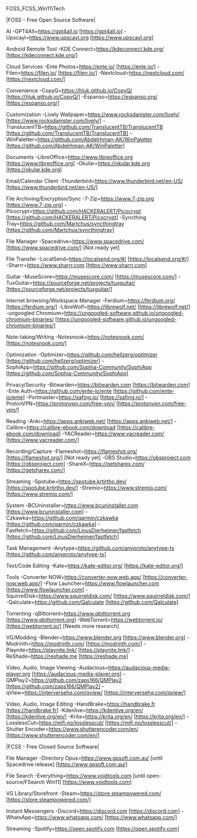 FOSS_FCSS_Win11\Tech

  |FOSS - Free Open Source Software|

AI
-GPT4AII=https://gpt4all.io [https://gpt4all.io]
-Upscayl=https://www.upscayl.org [https://www.upscayl.org]

Android Remote Tool
-KDE Connect=https://kdeconnect.kde.org/ [https://kdeconnect.kde.org/]

Cloud Services
-Ente Photos=https://ente.io/ [https://ente.io/]
-Filen=https://filen.io/ [https://filen.io/]
-Nextcloud=https://nextcloud.com/ [https://nextcloud.com/]

Convenience
-CopyQ=https://hluk.github.io/CopyQ/ [https://hluk.github.io/CopyQ/]
-Espanso=https://espanso.org/ [https://espanso.org/]

Customization
-Lively Wallpaper=https://www.rocksdanister.com/lively/
[https://www.rocksdanister.com/lively/]
-TranslucentTB=https://github.com/TranslucentTB/TranslucentTB
[https://github.com/TranslucentTB/TranslucentTB]
-WinPaletter=https://github.com/Abdelrhman-AK/WinPaletter
[https://github.com/Abdelrhman-AK/WinPaletter]

Documents
-LibreOffice=https://www.libreoffice.org [https://www.libreoffice.org]
-Okular=https://okular.kde.org [https://okular.kde.org]

Email/Calendar Client
-Thunderbird=https://www.thunderbird.net/en-US/
[https://www.thunderbird.net/en-US/]

File Archiving/Encryption/Sync
-7-Zip=https://www.7-zip.org [https://www.7-zip.org]
-Picocrypt=https://github.com/HACKERALERT/Picocrypt
[https://github.com/HACKERALERT/Picocrypt]
-Syncthing Tray=https://github.com/Martchus/syncthingtray
[https://github.com/Martchus/syncthingtray]

File Manager
-Spacedrive=https://www.spacedrive.com/ [https://www.spacedrive.com/] [Not ready
yet]

File Transfer
-LocalSend=https://localsend.org/#/ [https://localsend.org/#/]
-Sharrr=https://www.sharrr.com [https://www.sharrr.com]

Guitar
-MuseScore=https://musescore.com/ [https://musescore.com/]
-TuxGuitar=https://sourceforge.net/projects/tuxguitar/
[https://sourceforge.net/projects/tuxguitar/]

Internet browsing/Workspace Manager
-Ferdium=https://ferdium.org/ [https://ferdium.org/]
-LibreWolf=https://librewolf.net/ [https://librewolf.net/]
-ungoogled
Chromium=https://ungoogled-software.github.io/ungoogled-chromium-binaries/
[https://ungoogled-software.github.io/ungoogled-chromium-binaries/]

Note-taking/Writing
-Notesnook=https://notesnook.com/ [https://notesnook.com/]

Optimization
-Optimizer=https://github.com/hellzerg/optimizer
[https://github.com/hellzerg/optimizer]
-SophiApp=https://github.com/Sophia-Community/SophiApp
[https://github.com/Sophia-Community/SophiApp]

Privacy/Security
-Bitwarden=https://bitwarden.com [https://bitwarden.com]
-Ente Auth=https://github.com/ente-io/ente [https://github.com/ente-io/ente]
-Portmaster=https://safing.io/ [https://safing.io/]
-ProtonVPN=https://protonvpn.com/free-vpn/ [https://protonvpn.com/free-vpn/]

Reading
-Anki=https://apps.ankiweb.net/ [https://apps.ankiweb.net/]
-Calibre=https://calibre-ebook.com/download [https://calibre-ebook.com/download]
-YACReader=https://www.yacreader.com/ [https://www.yacreader.com/]

Recording/Capture
-Flameshot=https://flameshot.org/ [https://flameshot.org/] [Not ready yet]
-OBS Studio=https://obsproject.com [https://obsproject.com]
-ShareX=https://getsharex.com/ [https://getsharex.com/]

Streaming
-Spotube=https://spotube.krtirtho.dev/ [https://spotube.krtirtho.dev/]
-Stremio=https://www.stremio.com/ [https://www.stremio.com/]

System
-BCUninstaller=https://www.bcuninstaller.com [https://www.bcuninstaller.com]
-Czkawka=https://github.com/qarmin/czkawka [https://github.com/qarmin/czkawka]
-Fastfetch=https://github.com/LinusDierheimer/fastfetch
[https://github.com/LinusDierheimer/fastfetch]

Task Management
-Anytype=https://github.com/anyproto/anytype-ts
[https://github.com/anyproto/anytype-ts]

Text/Code Editing
-Kate=https://kate-editor.org/ [https://kate-editor.org/]

Tools
-Converter NOW=https://converter-now.web.app/ [https://converter-now.web.app/]
-Flow Launcher=https://www.flowlauncher.com [https://www.flowlauncher.com]
-SquirrelDisk=https://www.squirreldisk.com/ [https://www.squirreldisk.com/]
-Qalculate=https://github.com/Qalculate [https://github.com/Qalculate]

Torrenting
-qBittorrent=https://www.qbittorrent.org [https://www.qbittorrent.org]
-WebTorrent=https://webtorrent.io/ [https://webtorrent.io/] [Needs more
research]

VG/Modding
-Blender=https://www.blender.org [https://www.blender.org]
-Modrinth=https://modrinth.com/ [https://modrinth.com/]
-Playnite=https://playnite.link/ [https://playnite.link/]
-ReShade=https://reshade.me [https://reshade.me]

Video, Audio, Image Viewing
-Audacious=https://audacious-media-player.org
[https://audacious-media-player.org]
-QMPlay2=https://github.com/zaps166/QMPlay2 [https://github.com/zaps166/QMPlay2]
-qView=https://interversehq.com/qview/ [https://interversehq.com/qview/]

Video, Audio, Image Editing
-HandBrake=https://handbrake.fr [https://handbrake.fr]
-Kdenlive=https://kdenlive.org/en/ [https://kdenlive.org/en/]
-Krita=https://krita.org/en/ [https://krita.org/en/]
-LosslessCut=https://mifi.no/losslesscut/ [https://mifi.no/losslesscut/]
-Shutter Encoder=https://www.shutterencoder.com/en/
[https://www.shutterencoder.com/en/]

|FCSS - Free Closed Source Software|

File Manager
-Directory Opus=https://www.gpsoft.com.au/ [until Spacedrive release]
[https://www.gpsoft.com.au/]

File Search
-Everything=https://www.voidtools.com [until open-source/FSearch Win11]
[https://www.voidtools.com]

VG Library/Storefront
-Steam=https://store.steampowered.com/ [https://store.steampowered.com/]

Instant Messengers
-Discord=https://discord.com [https://discord.com]
-WhatsApp=https://www.whatsapp.com/ [https://www.whatsapp.com/]

Streaming
-Spotify=https://open.spotify.com [https://open.spotify.com]

